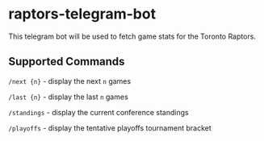 # raptors-telegram-bot

This telegram bot will be used to fetch game stats for the Toronto Raptors.

## Supported Commands
`/next {n}` - display the next `n` games

`/last {n}` - display the last `n` games

`/standings` - display the current conference standings

`/playoffs` - display the tentative playoffs tournament bracket
